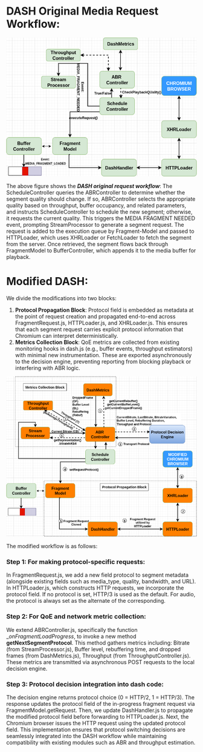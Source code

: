 # DASH Original Media Request Workflow:

![DASH Workflow](images/DASH_orig-workflow.png)

The above figure shows the **_DASH original request workflow_**:
The ScheduleController queries the ABRController to determine whether the segment quality should change. If so, ABRController selects the appropriate quality based on throughput, buffer occupancy, and related parameters, and instructs ScheduleController to schedule the new segment; otherwise, it requests the current quality. This triggers the MEDIA FRAGMENT NEEDED event, prompting StreamProcessor to generate a segment request. The request is added to the execution queue by Fragment-Model and passed to HTTPLoader, which uses XHRLoader or FetchLoader to fetch the segment from the server. Once retrieved, the segment flows back through FragmentModel to BufferController, which appends it to the media buffer for playback.


# Modified DASH:

We divide the modifications into two blocks:

1. **Protocol Propagation Block**: Protocol field is embedded as metadata at the point of request creation and propagated end-to-end across FragmentRequest.js, HTTPLoader.js, and XHRLoader.js. This ensures that each segment request carries explicit protocol information that Chromium can interpret deterministically.
2. **Metrics Collection Block**: QoE metrics are collected from existing monitoring hooks in dash.js (e.g., buffer events, throughput estimators) with minimal new instrumentation. These are exported asynchronously to the decision engine, preventing reporting from blocking playback or interfering with ABR logic.


![Modified DASH Workflow](images/DASH_modified-workflow.png)

The modified workflow is as follows:
### Step 1: For making protocol-specific requests: 
In FragmentRequest.js, we add a new field protocol to segment metadata (alongside existing fields such as media_type, quality, bandwidth, and URL). In HTTPLoader.js, which constructs HTTP requests, we incorporate the protocol field. If no protocol is set, HTTP/3 is used as the default. For audio, the protocol is always set as the alternate of the corresponding. 

### Step 2: For QoE and network metric collection:
We extend ABRController.js, specifically the function __onFragmentLoadProgress_, to invoke a new method **getNextSegmentProtocol**. This method gathers metrics including: Bitrate (from StreamProcessor.js), Buffer level, rebuffering time, and dropped frames (from DashMetrics.js), Throughput (from ThroughputController.js). These metrics are transmitted via asynchronous POST requests to the local decision engine.

### Step 3: Protocol decision integration into dash code:
The decision engine returns protocol choice (0 = HTTP/2, 1 = HTTP/3). The response updates the protocol field of the in-progress fragment request via FragmentModel.getRequest. Then, we update DashHandler.js to propagate the modified protocol field before forwarding to HTTPLoader.js. Next, the Chromium browser issues the HTTP request using the updated protocol field. This implementation ensures that protocol switching decisions are seamlessly integrated into the DASH workflow while maintaining compatibility with existing modules such as ABR and throughput estimation.
